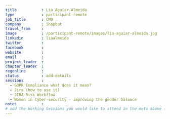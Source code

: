 ```yaml
---
title           : Lia Aguiar-Almeida
type            : participant-remote
job_title       : CMO
company         : Shopbot
travel_from     :
image           : /participant-remote/images/lia-aguiar-almeida.jpg
linkedin        : liaalmeida
twitter         :
facebook        :
website         :
email           :
project_leader  :
chapter_leader  :
regonline       :
status          : add-details
sessions        :
  - GDPR Compliance what does it mean?
  - Jira (how to use it)
  - JIRA Risk Workflow
  - Women in Cyber-security - improving the gender balance
notes           :
# add the Working Sessions you would like to attend in the meta above (use the session's title) e.g. sessions (one per line): -Security Playbooks Diagrams -Hackathon Daily Sessions
---
```

